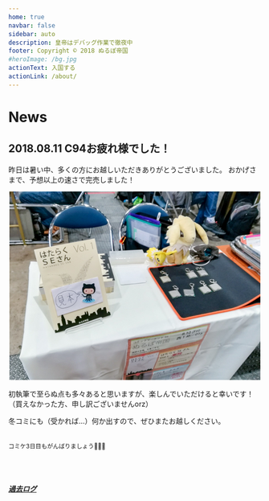 ```yaml
---
home: true
navbar: false
sidebar: auto
description: 皇帝はデバッグ作業で徹夜中
footer: Copyright © 2018 ぬるぽ帝国
#heroImage: /bg.jpg
actionText: 入国する
actionLink: /about/
---
```


# News

## 2018.08.11 C94お疲れ様でした！
昨日は暑い中、多くの方にお越しいただきありがとうございました。
おかげさまで、予想以上の速さで完売しました！

<center>
<img src="./c94-setsuei.jpg" alt="c94-setsuei" width="500px" />
</center>

初執筆で至らぬ点も多々あると思いますが、楽しんでいただけると幸いです！
（買えなかった方、申し訳ございませんorz）

冬コミにも（受かれば...）何か出すので、ぜひまたお越しください。

<br>
<small>コミケ3日目もがんばりましょう📙📘📗</small>

<br><br>
##### [過去ログ](/archives/)
